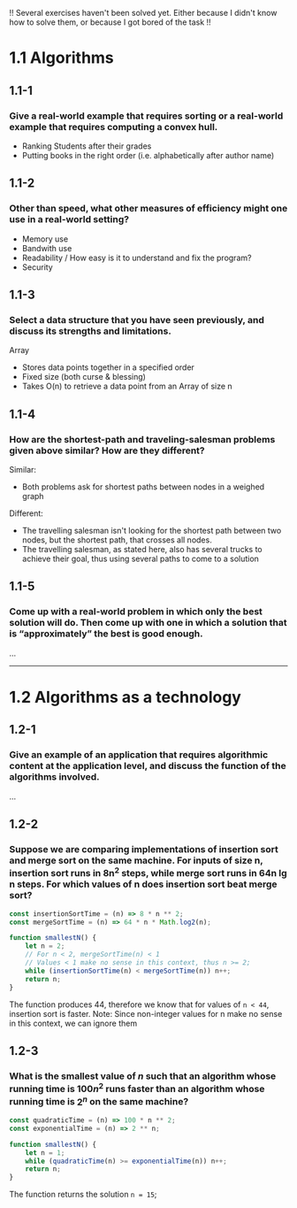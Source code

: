 !! Several exercises haven't been solved yet. Either because I didn't know how to solve them, or because I got bored of the task !!

# 1.1 Algorithms

## 1.1-1

### Give a real-world example that requires sorting or a real-world example that requires computing a convex hull.

-   Ranking Students after their grades
-   Putting books in the right order (i.e. alphabetically after author name)

## 1.1-2

### Other than speed, what other measures of efficiency might one use in a real-world setting?

-   Memory use
-   Bandwith use
-   Readability / How easy is it to understand and fix the program?
-   Security

## 1.1-3

### Select a data structure that you have seen previously, and discuss its strengths and limitations.

Array

-   Stores data points together in a specified order
-   Fixed size (both curse & blessing)
-   Takes O(n) to retrieve a data point from an Array of size n

## 1.1-4

### How are the shortest-path and traveling-salesman problems given above similar? How are they different?

Similar:

-   Both problems ask for shortest paths between nodes in a weighed graph

Different:

-   The travelling salesman isn't looking for the shortest path between two nodes, but the shortest path, that crosses all nodes.
-   The travelling salesman, as stated here, also has several trucks to achieve their goal, thus using several paths to come to a solution

## 1.1-5

### Come up with a real-world problem in which only the best solution will do. Then come up with one in which a solution that is “approximately” the best is good enough.

...

---

# 1.2 Algorithms as a technology

## 1.2-1

### Give an example of an application that requires algorithmic content at the application level, and discuss the function of the algorithms involved.

...

## 1.2-2

### Suppose we are comparing implementations of insertion sort and merge sort on the same machine. For inputs of size n, insertion sort runs in 8n$^2$ steps, while merge sort runs in 64n lg n steps. For which values of n does insertion sort beat merge sort?

```JavaScript
const insertionSortTime = (n) => 8 * n ** 2;
const mergeSortTime = (n) => 64 * n * Math.log2(n);

function smallestN() {
    let n = 2;
    // For n < 2, mergeSortTime(n) < 1
    // Values < 1 make no sense in this context, thus n >= 2;
    while (insertionSortTime(n) < mergeSortTime(n)) n++;
    return n;
}
```

The function produces 44, therefore we know that for values of `n < 44`, insertion sort is faster.
Note: Since non-integer values for n make no sense in this context, we can ignore them

## 1.2-3

### What is the smallest value of $n$ such that an algorithm whose running time is $100n^2$ runs faster than an algorithm whose running time is $2^n$ on the same machine?

```JavaScript
const quadraticTime = (n) => 100 * n ** 2;
const exponentialTime = (n) => 2 ** n;

function smallestN() {
    let n = 1;
    while (quadraticTime(n) >= exponentialTime(n)) n++;
    return n;
}
```

The function returns the solution `n = 15`;
